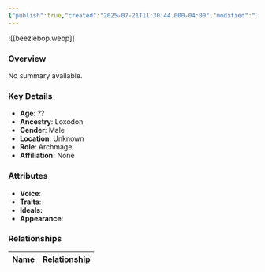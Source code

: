 ```yaml
---
{"publish":true,"created":"2025-07-21T11:30:44.000-04:00","modified":"2025-07-25T11:34:24.000-04:00","cssclasses":""}
---
```



![[beezlebop.webp]]

### Overview
No summary available.

### Key Details
- **Age**: ??
- **Ancestry**: Loxodon
- **Gender**: Male
- **Location**: Unknown
- **Role**: Archmage
- **Affiliation:** None

### Attributes
- **Voice**: 
- **Traits**: 
- **Ideals:** 
- **Appearance**:

### Relationships

| Name  | Relationship |
| ----- | ------------ |
